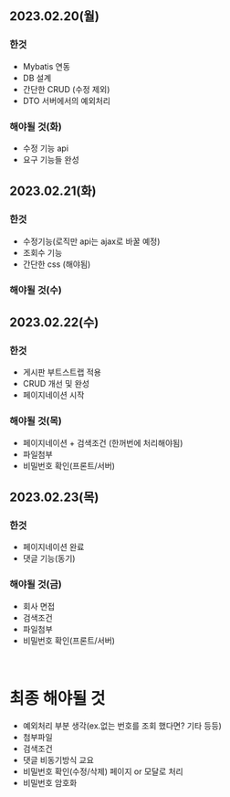 ## 2023.02.20(월)
### 한것
- Mybatis 연동
- DB 설계
- 간단한 CRUD (수정 제외)
- DTO 서버에서의 예외처리
### 해야될 것(화)
- 수정 기능 api
- 요구 기능들 완성

## 2023.02.21(화)
### 한것
- 수정기능(로직만 api는 ajax로 바꿀 예정)
- 조회수 기능
- 간단한 css (해야됨)
### 해야될 것(수)

## 2023.02.22(수)
### 한것
- 게시판 부트스트랩 적용
- CRUD 개선 및 완성
- 페이지네이션 시작
### 해야될 것(목)
- 페이지네이션 + 검색조건 (한꺼번에 처리해야됨)
- 파일첨부
- 비밀번호 확인(프론트/서버)

## 2023.02.23(목)
### 한것
- 페이지네이션 완료
- 댓글 기능(동기)
### 해야될 것(금)
- 회사 면접
- 검색조건
- 파일첨부
- 비밀번호 확인(프론트/서버)


<br/>

# 최종 해야될 것
- 예외처리 부분 생각(ex.없는 번호를 조회 했다면? 기타 등등)
- 첨부파일
- 검색조건
- 댓글 비동기방식 교요
- 비밀번호 확인(수정/삭제) 페이지 or 모달로 처리
- 비밀번호 암호화